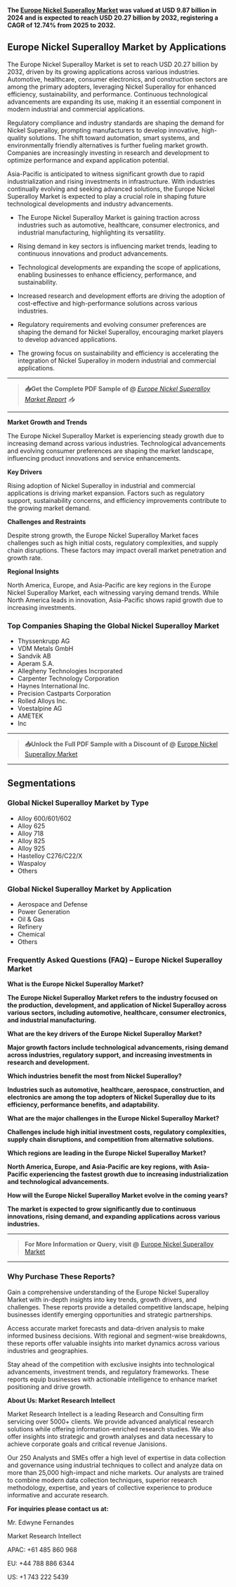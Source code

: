 <p><strong>The <a href="https://www.marketresearchintellect.com/download-sample/?rid=963678&amp;utm_source=Pulse-April-Europe&amp;utm_medium=852">Europe Nickel Superalloy Market</a> was valued at USD 9.87 billion in 2024 and is expected to reach USD 20.27 billion by 2032, registering a CAGR of 12.74% from 2025 to 2032.</strong></p><h2>Europe Nickel Superalloy Market by Applications&nbsp;</h2><p><p>The Europe Nickel Superalloy Market is set to reach USD 20.27 billion by 2032, driven by its growing applications across various industries. Automotive, healthcare, consumer electronics, and construction sectors are among the primary adopters, leveraging Nickel Superalloy for enhanced efficiency, sustainability, and performance. Continuous technological advancements are expanding its use, making it an essential component in modern industrial and commercial applications.</p><p>Regulatory compliance and industry standards are shaping the demand for Nickel Superalloy, prompting manufacturers to develop innovative, high-quality solutions. The shift toward automation, smart systems, and environmentally friendly alternatives is further fueling market growth. Companies are increasingly investing in research and development to optimize performance and expand application potential.</p><p>Asia-Pacific is anticipated to witness significant growth due to rapid industrialization and rising investments in infrastructure. With industries continually evolving and seeking advanced solutions, the Europe Nickel Superalloy Market is expected to play a crucial role in shaping future technological developments and industry advancements.</p></p><ul><li><p>The Europe Nickel Superalloy Market is gaining traction across industries such as automotive, healthcare, consumer electronics, and industrial manufacturing, highlighting its versatility.</p></li><li><p>Rising demand in key sectors is influencing market trends, leading to continuous innovations and product advancements.</p></li><li><p>Technological developments are expanding the scope of applications, enabling businesses to enhance efficiency, performance, and sustainability.</p></li><li><p>Increased research and development efforts are driving the adoption of cost-effective and high-performance solutions across various industries.</p></li><li><p>Regulatory requirements and evolving consumer preferences are shaping the demand for Nickel Superalloy, encouraging market players to develop advanced applications.</p></li><li><p>The growing focus on sustainability and efficiency is accelerating the integration of Nickel Superalloy in modern industrial and commercial applications.</p></li></ul><hr /><blockquote><p><strong><span class="font-[700]">📥Get the Complete PDF Sample of @ </span></strong><em><span class="font-[700]"><a href="https://www.marketresearchintellect.com/download-sample/?rid=963678&amp;utm_source=Pulse-April-Europe&amp;utm_medium=852" target="_blank" data-tracking-control-name="article-ssr-frontend-pulse_little-text-block" data-tracking-will-navigate="" data-test-link="">Europe Nickel Superalloy Market Report</a>&nbsp;📥</span></em></p></blockquote><hr /><p class="" data-start="77" data-end="360"><strong data-start="77" data-end="105">Market Growth and Trends</strong></p><p class="" data-start="77" data-end="360">The Europe Nickel Superalloy Market is experiencing steady growth due to increasing demand across various industries. Technological advancements and evolving consumer preferences are shaping the market landscape, influencing product innovations and service enhancements.</p><p class="" data-start="362" data-end="606"><strong data-start="362" data-end="377">Key Drivers</strong></p><p class="" data-start="362" data-end="606">Rising adoption of Nickel Superalloy in industrial and commercial applications is driving market expansion. Factors such as regulatory support, sustainability concerns, and efficiency improvements contribute to the growing market demand.</p><p class="" data-start="608" data-end="849"><strong data-start="608" data-end="637">Challenges and Restraints</strong></p><p class="" data-start="608" data-end="849">Despite strong growth, the Europe Nickel Superalloy Market faces challenges such as high initial costs, regulatory complexities, and supply chain disruptions. These factors may impact overall market penetration and growth rate.</p><p class="" data-start="851" data-end="1095"><strong data-start="851" data-end="872">Regional Insights</strong></p><p class="" data-start="851" data-end="1095">North America, Europe, and Asia-Pacific are key regions in the Europe Nickel Superalloy Market, each witnessing varying demand trends. While North America leads in innovation, Asia-Pacific shows rapid growth due to increasing investments.</p><p><h3>Top Companies Shaping the Global Nickel Superalloy Market </h3><ul><li>Thyssenkrupp AG</li><li>VDM Metals GmbH</li><li>Sandvik AB</li><li>Aperam S.A.</li><li>Allegheny Technologies Incrporated</li><li>Carpenter Technology Corporation</li><li>Haynes International Inc.</li><li>Precision Castparts Corporation</li><li>Rolled Alloys Inc.</li><li>Voestalpine AG</li><li>AMETEK</li><li>Inc</li></ul></p><hr /><blockquote><p><strong>📥Unlock the Full PDF Sample with a Discount of @</strong> <a href="https://www.marketresearchintellect.com/ask-for-discount/?rid=963678&amp;utm_source=Pulse-April-Europe&amp;utm_medium=852">Europe Nickel Superalloy Market</a></p></blockquote><hr /><p><h2>Segmentations</h2><h3>Global Nickel Superalloy Market by Type</h3><ul><li>Alloy 600/601/602</li><li>Alloy 625</li><li>Alloy 718</li><li>Alloy 825</li><li>Alloy 925</li><li>Hastelloy C276/C22/X</li><li>Waspaloy</li><li>Others</li></ul><h3>Global Nickel Superalloy Market by Application</h3><ul><li>Aerospace and Defense</li><li>Power Generation</li><li>Oil & Gas</li><li>Refinery</li><li>Chemical</li><li>Others</li></ul></p><h3><strong>Frequently Asked Questions (FAQ) &ndash; Europe Nickel Superalloy Market</strong></h3><p><strong>What is the Europe Nickel Superalloy Market?</strong></p><p><strong>The Europe Nickel Superalloy Market refers to the industry focused on the production, development, and application of Nickel Superalloy across various sectors, including automotive, healthcare, consumer electronics, and industrial manufacturing.</strong></p><p><strong>What are the key drivers of the Europe Nickel Superalloy Market?</strong></p><p><strong>Major growth factors include technological advancements, rising demand across industries, regulatory support, and increasing investments in research and development.</strong></p><p><strong>Which industries benefit the most from Nickel Superalloy?</strong></p><p><strong>Industries such as automotive, healthcare, aerospace, construction, and electronics are among the top adopters of Nickel Superalloy due to its efficiency, performance benefits, and adaptability.</strong></p><p><strong>What are the major challenges in the Europe Nickel Superalloy Market?</strong></p><p><strong>Challenges include high initial investment costs, regulatory complexities, supply chain disruptions, and competition from alternative solutions.</strong></p><p><strong>Which regions are leading in the Europe Nickel Superalloy Market?</strong></p><p><strong>North America, Europe, and Asia-Pacific are key regions, with Asia-Pacific experiencing the fastest growth due to increasing industrialization and technological advancements.</strong></p><p><strong>How will the Europe Nickel Superalloy Market evolve in the coming years?</strong></p><p><strong>The market is expected to grow significantly due to continuous innovations, rising demand, and expanding applications across various industries.</strong></p><hr /><blockquote><p><span class="font-[700]"><strong>For More Information or Query, visit&nbsp;@</strong>&nbsp;</span><span class="font-[700]"><a href="https://www.marketresearchintellect.com/product/global-nickel-superalloy-market/?utm_source=Linkedin&utm_medium=852" target="_blank" data-tracking-control-name="article-ssr-frontend-pulse_little-text-block" data-tracking-will-navigate="" data-test-link="">Europe Nickel Superalloy Market</a></span></p></blockquote><hr /><h3><strong data-start="0" data-end="31">Why Purchase These Reports?</strong></h3><p class="" data-start="35" data-end="297">Gain a comprehensive understanding of the Europe Nickel Superalloy Market with in-depth insights into key trends, growth drivers, and challenges. These reports provide a detailed competitive landscape, helping businesses identify emerging opportunities and strategic partnerships.</p><p class="" data-start="299" data-end="540">Access accurate market forecasts and data-driven analysis to make informed business decisions. With regional and segment-wise breakdowns, these reports offer valuable insights into market dynamics across various industries and geographies.</p><p class="" data-start="542" data-end="784">Stay ahead of the competition with exclusive insights into technological advancements, investment trends, and regulatory frameworks. These reports equip businesses with actionable intelligence to enhance market positioning and drive growth.</p><p><strong><span class="font-[700]">About Us: Market Research Intellect</span></strong></p><p><span class="">Market Research Intellect is a leading Research and Consulting firm servicing over 5000+ clients. We provide advanced analytical research solutions while offering information-enriched research studies.&nbsp;</span>We also offer insights into strategic and growth analyses and data necessary to achieve corporate goals and critical revenue Janisions.</p><p><span class="">Our 250 Analysts and SMEs offer a high level of expertise in data collection and governance using industrial techniques to collect and analyze data on more than 25,000 high-impact and niche markets. Our analysts are trained to combine modern data collection techniques, superior research methodology, expertise, and years of collective experience to produce informative and accurate research.</span></p><p><strong>For inquiries please contact us at:</strong></p><p>Mr. Edwyne Fernandes</p><p>Market Research Intellect</p><p>APAC: +61 485 860 968</p><p>EU: +44 788 886 6344</p><p>US: +1 743 222 5439</p>